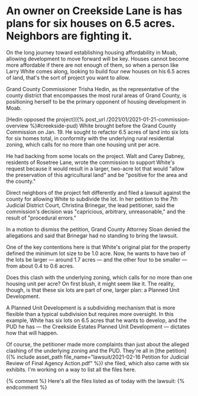 # An owner on Creekside Lane is has plans for six houses on 6.5 acres. Neighbors are fighting it.

On the long journey toward establishing housing affordability in Moab, allowing development to move forward will be key. Houses cannot become more affordable if there are not enough of them, so when a person like Larry White comes along, looking to build four new houses on his 6.5 acres of land, that's the sort of project you want to allow.

Grand County Commissioner Trisha Hedin, as the representative of the county district that encompasses the most rural areas of Grand County, is positioning herself to be the primary opponent of housing development in Moab.

[Hedin opposed the project]({% post_url /2021/01/2021-01-21-commission-overview %}#creekside-pud) White brought before the Grand County Commission on Jan. 19. He sought to refactor 6.5 acres of land into six lots for six homes total, in conformity with the underlying rural residential zoning, which calls for no more than one housing unit per acre.

He had backing from some locals on the project. Walt and Carey Dabney, residents of Rosetree Lane, wrote the commission to support White's request because it would result in a larger, two-acre lot that would "allow the preservation of this agricultural land" and be "positive for the area and the county."

Direct neighbors of the project felt differently and filed a lawsuit against the county for allowing White to subdivide the lot. In her petition to the 7th Judicial District Court, Christina Brinegar, the lead petitioner, said the commission's decision was "capricious, arbitrary, unreasonable," and the result of "procedural errors."

In a motion to dismiss the petition, Grand County Attorney Sloan denied the allegations and said that Brinegar had no standing to bring the lawsuit.

One of the key contentions here is that White's original plat for the property defined the minimum lot size to be 1.0 acre. Now, he wants to have two of the lots be larger — around 1.7 acres — and the other four to be smaller — from about 0.4 to 0.6 acres.

Does this clash with the underlying zoning, which calls for no more than one housing unit per acre? On first blush, it might seem like it. The reality, though, is that these six lots are part of one, larger plan: a Planned Unit Development.

A Planned Unit Development is a subdividing mechanism that is more flexible than a typical subdivision but requires more oversight. In this example, White has six lots on 6.5 acres that he wants to develop, and the PUD he has — the Creekside Estates Planned Unit Development — dictates how that will happen.

Of course, the petitioner made more complaints than just about the alleged clashing of the underlying zoning and the PUD. They're all in [the petition]({% include asset_path file_name="lawsuit/2021-02-16 Petition for Judicial Review of Final Agency Action.pdf" %}) she filed, which also came with six exhibits. I'm working on a way to list all the files here.

{% comment %}
Here's all the files listed as of today with the lawsuit:
{% endcomment %}
